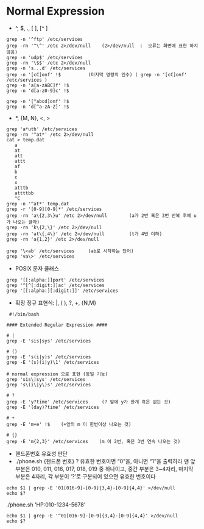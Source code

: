 # Normal Expression

  - ^, $, ., [ ], [^ ]
```
grep -n '^ftp' /etc/services
grep -rn '^\^' /etc 2>/dev/null    (2>/dev/null  :  오류는 화면에 표현 하지 않음)
grep -n 'udp$' /etc/services
grep -rn '\$$' /etc 2>/dev/null
grep -n 's...d' /etc/services
grep -n '[cC]onf' !$          (마지막 명령의 인수) ( grep -n '[cC]onf' /etc/services )
grep -n 'a[a-zABC]f' !$
grep -n 'd[a-z0-9]c' !$
```
```
grep -n '[^abcd]onf' !$
grep -n 'd[^a-zA-Z]' !$
```

  - *, \{M, N\}, \<, \>
```
grep 'a*uth' /etc/services
grep -rn '^at*' /etc 2>/dev/null
cat > temp.dat
   a
   at
   att
   attt
   af
   b
   c
   x
   atttb
   attttbb
   ^C
grep -n '^at*' temp.dat
grep -r '[0-9][0-9]*' /etc/services
grep -rn 'a\{2,3\}u' /etc 2>/dev/null        (a가 2번 혹은 3번 반복 후에 u 가 나오는 글자)
grep -rn 'k\{2,\}' /etc 2>/dev/null  
grep -rn 'at\{,4\}' /etc 2>/dev/null         (t가 4번 이하)
grep -rn 'a{1,2}' /etc 2>/dev/null
```
```
grep '\<ab' /etc/services     (ab로 시작하는 단어)
grep 'va\>' /etc/services
```
  - POSIX 문자 클래스
```
grep '[[:alpha:]]port' /etc/services
grep '^[^[:digit:]]ac' /etc/services
grep '[[:alpha:][:digit:]]' /etc/services
```
  - 확장 정규 표현식: |, ( ), ?, +, {N,M}
```
 #!/bin/bash

#### Extended Regular Expression ####

# |
grep -E 'sis|sys' /etc/services

# ()
grep -E 's(i|y)s' /etc/services
grep -E '(s)(i|y)\1' /etc/services

# normal expression 으로 표현 (동일 기능) 
grep 'sis\|sys' /etc/services
grep 's\(i\|y\)s' /etc/services

# ? 
grep -E 'y?time' /etc/services     (? 앞에 y가 한개 혹은 없는 것)
grep -E '(day)?time' /etc/services

# +
grep -E 'm+e' !$    (+앞의 m 이 한번이상 나오는 것)

# {}
grep -E 'm{2,3}' /etc/services    (m 이 2번, 혹은 3번 연속 나오는 것)
```
  - 핸드폰번호 유효성 판단
  - ./phone.sh {핸드폰 번호} ? 유효한 번호이면 “0”을, 아니면 “1”을 출력하라
    맨 앞 부분은 010, 011, 016, 017, 018, 019 중 하나이고, 중간 부분은 3~4자리, 마지막 부분은 4자리, 
    각 부분이 ‘?’로 구분되어 있으면 유효한 번호이다

```
echo $1 | grep -E '01[016-9]-[0-9]{3,4}-[0-9]{4,4}' >/dev/null
echo $?
```
./phone.sh 'HP:010-1234-5678'
```
echo $1 | grep -E '^01[016-9]-[0-9]{3,4}-[0-9]{4,4}' >/dev/null
echo $?
```
